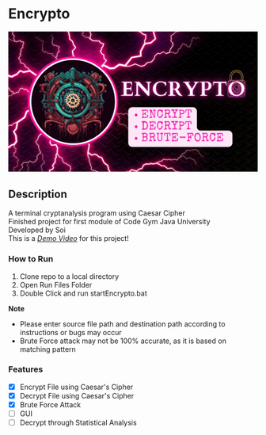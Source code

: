 # Encrypto

![image description](Image/Encrypto%20Banner.png)

## Description

A terminal cryptanalysis program using Caesar Cipher <br>
Finished project for first module of Code Gym Java University <br>
Developed by Soi <br>
This is a _[Demo Video](https://youtu.be/nDNSqQ_QAzw>)_ for this project!

### How to Run

1. Clone repo to a local directory
2. Open Run Files Folder
3. Double Click and run startEncrypto.bat

**Note**

- Please enter source file path and destination path according to instructions or bugs may occur
- Brute Force attack may not be 100% accurate, as it is based on matching pattern

### Features

- [x] Encrypt File using Caesar's Cipher
- [x] Decrypt File using Caesar's Cipher
- [x] Brute Force Attack
- [ ] GUI
- [ ] Decrypt through Statistical Analysis
